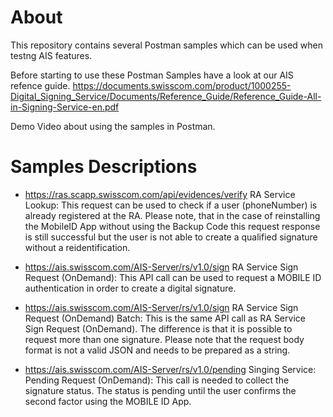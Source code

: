 # About
This repository contains several Postman samples which can be used when testng AIS features.

Before starting to use these Postman Samples have a look at our AIS refence guide.
https://documents.swisscom.com/product/1000255-Digital_Signing_Service/Documents/Reference_Guide/Reference_Guide-All-in-Signing-Service-en.pdf

Demo Video about using the samples in Postman.

# Samples Descriptions

* https://ras.scapp.swisscom.com/api/evidences/verify
RA Service Lookup: This request can be used to check if a user (phoneNumber) is already registered at the RA. Please note, that in the case of reinstalling the MobileID App without using the Backup Code this request response is still successful but the user is not able to create a qualified signature without a reidentification.

* https://ais.swisscom.com/AIS-Server/rs/v1.0/sign
RA Service Sign Request (OnDemand): This API call can be used to request a MOBILE ID authentication in order to create a digital signature. 

* https://ais.swisscom.com/AIS-Server/rs/v1.0/sign
RA Service Sign Request (OnDemand) Batch: This is the same API call as RA Service Sign Request (OnDemand). The difference is that it is possible to request more than one signature. Please note that the request body format is not a valid JSON and needs to be prepared as a string. 

* https://ais.swisscom.com/AIS-Server/rs/v1.0/pending
Singing Service: Pending Request (OnDemand): This call is needed to collect the signature status. The status is pending until the user confirms the second factor using the MOBILE ID App. 

